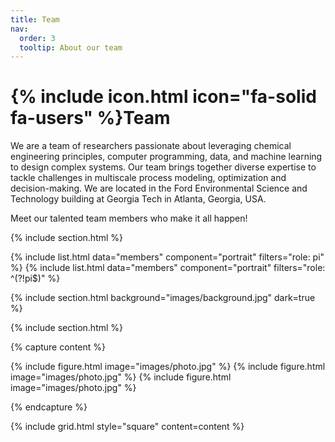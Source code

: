 ```yaml
---
title: Team
nav:
  order: 3
  tooltip: About our team
---
```


# {% include icon.html icon="fa-solid fa-users" %}Team

We are a team of researchers passionate about leveraging chemical engineering principles, computer programming, data, and machine learning to design complex systems. Our team brings together diverse expertise to tackle challenges in multiscale process modeling, optimization and decision-making. We are located in the Ford Environmental Science and Technology building at Georgia Tech in Atlanta, Georgia, USA.

Meet our talented team members who make it all happen!


{% include section.html %}

{% include list.html data="members" component="portrait" filters="role: pi" %}
{% include list.html data="members" component="portrait" filters="role: ^(?!pi$)" %}

{% include section.html background="images/background.jpg" dark=true %}

{% include section.html %}

{% capture content %}

{% include figure.html image="images/photo.jpg" %}
{% include figure.html image="images/photo.jpg" %}
{% include figure.html image="images/photo.jpg" %}

{% endcapture %}

{% include grid.html style="square" content=content %}
